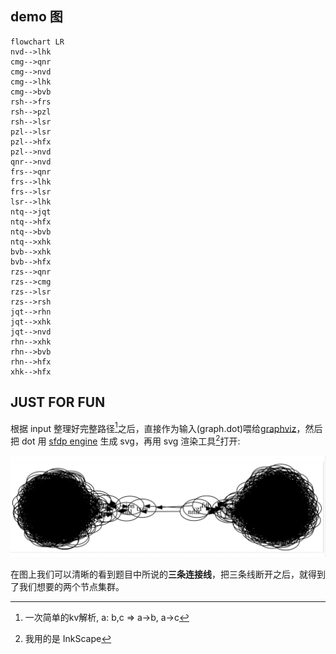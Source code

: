 ## demo 图

```mermaid
flowchart LR
nvd-->lhk
cmg-->qnr
cmg-->nvd
cmg-->lhk
cmg-->bvb
rsh-->frs
rsh-->pzl
rsh-->lsr
pzl-->lsr
pzl-->hfx
pzl-->nvd
qnr-->nvd
frs-->qnr
frs-->lhk
frs-->lsr
lsr-->lhk
ntq-->jqt
ntq-->hfx
ntq-->bvb
ntq-->xhk
bvb-->xhk
bvb-->hfx
rzs-->qnr
rzs-->cmg
rzs-->lsr
rzs-->rsh
jqt-->rhn
jqt-->xhk
jqt-->nvd
rhn-->xhk
rhn-->bvb
rhn-->hfx
xhk-->hfx
```

## JUST FOR FUN

根据 input 整理好完整路径[^1]之后，直接作为输入(graph.dot)喂给[graphviz](https://graphviz.org/doc/info/command.html)，然后把 dot 用 [sfdp engine](https://graphviz.org/docs/layouts/sfdp/) 生成 svg，再用 svg 渲染工具[^2]打开:

![alt text](image.png)

在图上我们可以清晰的看到题目中所说的**三条连接线**，把三条线断开之后，就得到了我们想要的两个节点集群。

[^1]: 一次简单的kv解析, a: b,c => a->b, a->c
[^2]: 我用的是 InkScape
